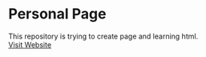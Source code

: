 # Personal Page
This repository is trying to create page and learning html.  
[Visit Website](https://jimyang2023.github.io/PersonalPage/)